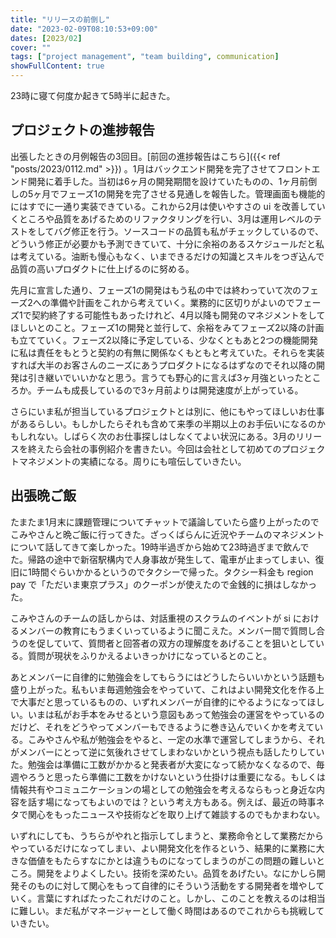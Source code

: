 ```yaml
---
title: "リリースの前倒し"
date: "2023-02-09T08:10:53+09:00"
dates: [2023/02]
cover: ""
tags: ["project management", "team building", communication]
showFullContent: true
---
```


23時に寝て何度か起きて5時半に起きた。

## プロジェクトの進捗報告

出張したときの月例報告の3回目。[前回の進捗報告はこちら]({{< ref "posts/2023/0112.md" >}}) 。1月はバックエンド開発を完了させてフロントエンド開発に着手した。当初は6ヶ月の開発期間を設けていたものの、1ヶ月前倒しの5ヶ月でフェーズ1の開発を完了させる見通しを報告した。管理画面も機能的にはすでに一通り実装できている。これから2月は使いやすさの ui を改善していくところや品質をあげるためのリファクタリングを行い、3月は運用レベルのテストをしてバグ修正を行う。ソースコードの品質も私がチェックしているので、どういう修正が必要かも予測できていて、十分に余裕のあるスケジュールだと私は考えている。油断も慢心もなく、いまできるだけの知識とスキルをつぎ込んで品質の高いプロダクトに仕上げるのに努める。

先月に宣言した通り、フェーズ1の開発はもう私の中では終わっていて次のフェーズ2への準備や計画をこれから考えていく。業務的に区切りがよいのでフェーズ1で契約終了する可能性もあったけれど、4月以降も開発のマネジメントをしてほしいとのこと。フェーズ1の開発と並行して、余裕をみてフェーズ2以降の計画も立てていく。フェーズ2以降に予定している、少なくともあと2つの機能開発に私は責任をもとうと契約の有無に関係なくもともと考えていた。それらを実装すれば大半のお客さんのニーズにあうプロダクトになるはずなのでそれ以降の開発は引き継いでいいかなと思う。言うても野心的に言えば3ヶ月強といったところか。チームも成長しているので3ヶ月前よりは開発速度が上がっている。

さらにいま私が担当しているプロジェクトとは別に、他にもやってほしいお仕事があるらしい。もしかしたらそれも含めて来季の半期以上のお手伝いになるのかもしれない。しばらく次のお仕事探しはしなくてよい状況にある。3月のリリースを終えたら会社の事例紹介を書きたい。今回は会社として初めてのプロジェクトマネジメントの実績になる。周りにも喧伝していきたい。

## 出張晩ご飯

たまたま1月末に課題管理についてチャットで議論していたら盛り上がったのでこみやさんと晩ご飯に行ってきた。ざっくばらんに近況やチームのマネジメントについて話してきて楽しかった。19時半過ぎから始めて23時過ぎまで飲んでた。帰路の途中で新宿駅構内で人身事故が発生して、電車が止まってしまい、復旧に1時間ぐらいかかるというのでタクシーで帰った。タクシー料金も region pay で「ただいま東京プラス」のクーポンが使えたので金銭的に損はしなかった。

こみやさんのチームの話しからは、対話重視のスクラムのイベントが si におけるメンバーの教育にもうまくいっているように聞こえた。メンバー間で質問し合うのを促していて、質問者と回答者の双方の理解度をあげることを狙いとしている。質問が現状をふりかえるよいきっかけになっているとのこと。

あとメンバーに自律的に勉強会をしてもらうにはどうしたらいいかという話題も盛り上がった。私もいま毎週勉強会をやっていて、これはよい開発文化を作る上で大事だと思っているものの、いずれメンバーが自律的にやるようになってほしい。いまは私がお手本をみせるという意図もあって勉強会の運営をやっているのだけど、それをどうやってメンバーもできるように巻き込んでいくかを考えている。こみやさんや私が勉強会をやると、一定の水準で運営してしまうから、それがメンバーにとって逆に気後れさせてしまわないかという視点も話したりしていた。勉強会は準備に工数がかかると発表者が大変になって続かなくなるので、毎週やろうと思ったら準備に工数をかけないという仕掛けは重要になる。もしくは情報共有やコミュニケーションの場としての勉強会を考えるならもっと身近な内容を話す場になってもよいのでは？という考え方もある。例えば、最近の時事ネタで関心をもったニュースや技術などを取り上げて雑談するのでもかまわない。

いずれにしても、うちらがやれと指示してしまうと、業務命令として業務だからやっているだけになってしまい、よい開発文化を作るという、結果的に業務に大きな価値をもたらすなにかとは違うものになってしまうのがこの問題の難しいところ。開発をよりよくしたい。技術を深めたい。品質をあげたい。なにかしら開発そのものに対して関心をもって自律的にそういう活動をする開発者を増やしていく。言葉にすればたったこれだけのこと。しかし、このことを教えるのは相当に難しい。まだ私がマネージャーとして働く時間はあるのでこれからも挑戦していきたい。
